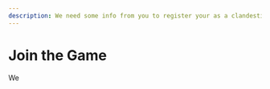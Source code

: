 ```yaml
---
description: We need some info from you to register your as a clandestine warrior
---
```


# Join the Game

We&#x20;
